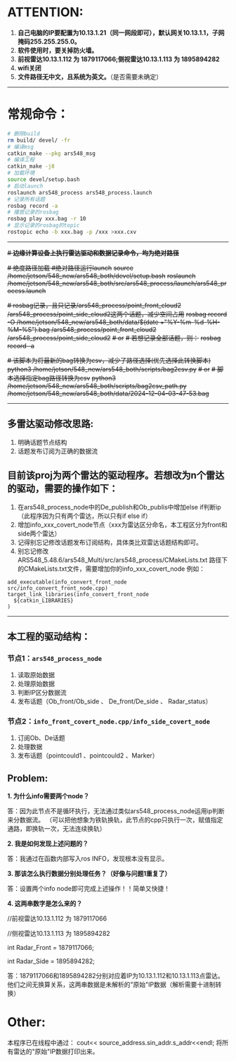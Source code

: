 # ATTENTION:
1. **自己电脑的IP要配置为10.13.1.21（同一网段即可），默认网关10.13.1.1，子网掩码255.255.255.0。**
2. **软件使用时，要关掉防火墙。**
3. **前视雷达10.13.1.112 为 1879117066;侧视雷达10.13.1.113 为 1895894282**
4. **wifi关闭**
5. **文件路径无中文，且系统为英文。**（是否需要未确定）
---
# **常规命令：**
```bash
# 删除build
rm build/ devel/ -fr
# 编译msg
catkin_make --pkg ars548_msg
# 编译工程
catkin_make -j8
# 加载环境
source devel/setup.bash
# 启动launch
roslaunch ars548_process ars548_process.launch
# 记录所有话题
rosbag record -a
# 播放记录的rosbag
rosbag play xxx.bag -r 10
# 显示记录的rosbag的topic
rostopic echo -b xxx.bag -p /xxx >xxx.cxv
```
------------------------------

~~# **边缘计算设备上执行雷达驱动和数据记录命令，均为绝对路径**~~

~~# 绝度路径加载 #绝对路径运行launch~~
~~source /home/jetson/548_new/ars548_both/devel/setup.bash~~
~~roslaunch /home/jetson/548_new/ars548_both/src/ars548_process/launch/ars548_process.launch~~

~~# rosbag记录，且只记录/ars548_process/point_front_cloud2 /ars548_process/point_side_cloud2这两个话题，减少空间占用~~
~~rosbag record -O /home/jetson/548_new/ars548_both/data/$(date +"%Y-%m-%d-%H-%M-%S").bag /ars548_process/point_front_cloud2 /ars548_process/point_side_cloud2~~
~~# or~~
~~# 若想记录全部话题，则：~~
~~rosbag record -a~~

~~# 该脚本为将最新的bag转换为csv，减少了路径选择(优先选择此转换脚本)~~
~~python3 /home/jetson/548_new/ars548_both/scripts/bag2csv.py~~
~~# or~~
~~# 脚本选择指定bag路径转换为csv~~
~~python3 /home/jetson/548_new/ars548_both/scripts/bag2csv_path.py /home/jetson/548_new/ars548_both/data/2024-12-04-03-47-53.bag~~ 

-----------------------------
## **多雷达驱动修改思路:**
1. 明确话题节点结构
2. 话题发布订阅为正确的数据流

## **目前该proj为两个雷达的驱动程序。若想改为n个雷达的驱动，需要的操作如下：**
1. 在ars548_process_node中的De_publish和Ob_publis中增加else if判断ip（此程序因为只有两个雷达，所以只有if else if）
2. 增加info_xxx_covert_node节点（xxx为雷达区分命名，本工程区分为front和side两个雷达）
3. 记得别忘记修改话题发布订阅结构，具体类比双雷达话题结构即可。
4. 别忘记修改ARS548_5.48.6/ars548_Multi/src/ars548_process/CMakeLists.txt
    路径下的CMakeLists.txt文件，需要增加你的info_xxx_covert_node
   例如：
```
add_executable(info_convert_front_node src/info_convert_front_node.cpp)
target_link_libraries(info_convert_front_node
  ${catkin_LIBRARIES}
)
```
---
## **本工程的驱动结构：**
### 节点1：`ars548_process_node`
1. 读取原始数据
2. 处理原始数据
3. 判断IP区分数据流
4. 发布话题（Ob_front/Ob_side 、 De_front/De_side 、 Radar_status）
### 节点2：`info_front_covert_node.cpp/info_side_covert_node`
1. 订阅Ob、De话题
2. 处理数据
3. 发布话题（pointcould1 、pointcould2 、Marker）

## **Problem:**
**1. 为什么info需要两个node？**

答：因为此节点不是循环执行，无法通过类似ars548_process_node运用ip判断来分数据流。
（可以把他想象为铁轨换轨，此节点的cpp只执行一次，赋值指定通路，即换轨一次，无法连续换轨）

**2. 我是如何发现上述问题的？**

答：我通过在函数内部写入ros INFO，发现根本没有显示。

**3. 那该怎么执行数据分别处理任务？（好像与问题1重复了）**

答：设置两个info node即可完成上述操作！！简单又快捷！

**4. 这两串数字是怎么来的？**

//前视雷达10.13.1.112 为 1879117066

//侧视雷达10.13.1.113 为 1895894282

int Radar_Front = 1879117066;

int Radar_Side  = 1895894282;

答：1879117066和1895894282分别对应着IP为10.13.1.112和10.13.1.113点雷达。
他们之间无换算关系，这两串数据是未解析的"原始"IP数据（解析需要十进制转换）

# **Other:**

本程序已在线程中通过：
cout<< source_address.sin_addr.s_addr<<endl;
将所有雷达的"原始"IP数据打印出来。


